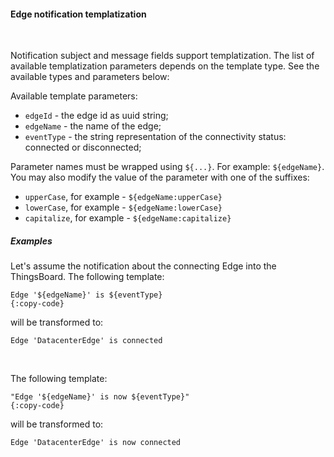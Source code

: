 #### Edge notification templatization

<div class="divider"></div>
<br/>

Notification subject and message fields support templatization.
The list of available templatization parameters depends on the template type.
See the available types and parameters below:

Available template parameters:

* `edgeId` - the edge id as uuid string;
* `edgeName` - the name of the edge;
* `eventType` - the string representation of the connectivity status: connected or disconnected;

Parameter names must be wrapped using `${...}`. For example: `${edgeName}`.
You may also modify the value of the parameter with one of the suffixes:

* `upperCase`, for example - `${edgeName:upperCase}`
* `lowerCase`, for example - `${edgeName:lowerCase}`
* `capitalize`, for example - `${edgeName:capitalize}`

<div class="divider"></div>

##### Examples

Let's assume the notification about the connecting Edge into the ThingsBoard.
The following template:

```text
Edge '${edgeName}' is ${eventType}
{:copy-code}
```

will be transformed to:

```text
Edge 'DatacenterEdge' is connected
```

<br/>

The following template:

```text
"Edge '${edgeName}' is now ${eventType}"
{:copy-code}
```

will be transformed to:

```text
Edge 'DatacenterEdge' is now connected
```

<br>
<br>
